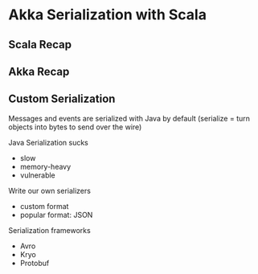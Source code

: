 # Akka Serialization with Scala
## Scala Recap

## Akka Recap


## Custom Serialization
Messages and events are serialized with Java by default
(serialize = turn objects into bytes to send over the wire)

Java Serialization sucks
- slow
- memory-heavy
- vulnerable

Write our own serializers
- custom format
- popular format: JSON

Serialization frameworks
- Avro
- Kryo
- Protobuf

